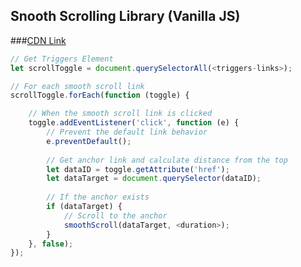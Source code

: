 ## Snooth Scrolling Library (Vanilla JS)

###[CDN Link](https://navetacandra24.github.io/javascript/smoothscroll.js)
```Javascript
// Get Triggers Element
let scrollToggle = document.querySelectorAll(<triggers-links>);

// For each smooth scroll link
scrollToggle.forEach(function (toggle) {

    // When the smooth scroll link is clicked
    toggle.addEventListener('click', function (e) {
        // Prevent the default link behavior
        e.preventDefault();
        
        // Get anchor link and calculate distance from the top
        let dataID = toggle.getAttribute('href');
        let dataTarget = document.querySelector(dataID);
        
        // If the anchor exists
        if (dataTarget) {
            // Scroll to the anchor
            smoothScroll(dataTarget, <duration>);
        }
    }, false);
});
```
